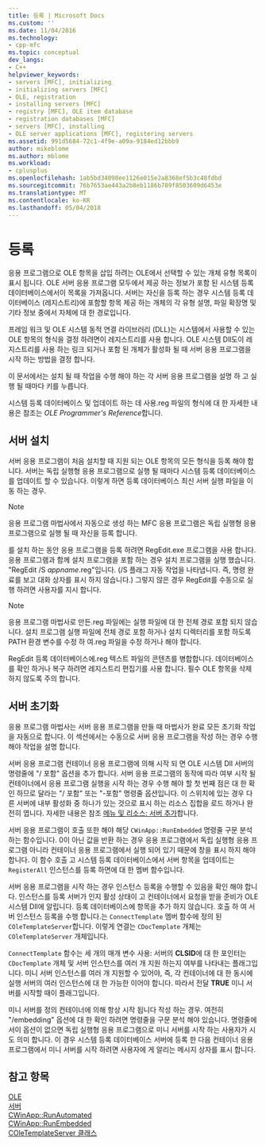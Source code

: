 ```yaml
---
title: 등록 | Microsoft Docs
ms.custom: ''
ms.date: 11/04/2016
ms.technology:
- cpp-mfc
ms.topic: conceptual
dev_langs:
- C++
helpviewer_keywords:
- servers [MFC], initializing
- initializing servers [MFC]
- OLE, registration
- installing servers [MFC]
- registry [MFC], OLE item database
- registration databases [MFC]
- servers [MFC], installing
- OLE server applications [MFC], registering servers
ms.assetid: 991d5684-72c1-4f9e-a09a-9184ed12bbb9
author: mikeblome
ms.author: mblome
ms.workload:
- cplusplus
ms.openlocfilehash: 1ab5bd34098ee1126e015e2a8368ef5b3c48fdbd
ms.sourcegitcommit: 76b7653ae443a2b8eb1186b789f8503609d6453e
ms.translationtype: MT
ms.contentlocale: ko-KR
ms.lasthandoff: 05/04/2018
---
```

# <a name="registration"></a>등록
응용 프로그램으로 OLE 항목을 삽입 하려는 OLE에서 선택할 수 있는 개체 유형 목록이 표시 됩니다. OLE 서버 응용 프로그램 모두에서 제공 하는 정보가 포함 된 시스템 등록 데이터베이스에서이 목록을 가져옵니다. 서버는 자신을 등록 하는 경우 시스템 등록 데이터베이스 (레지스트리)에 포함할 항목 제공 하는 개체의 각 유형 설명, 파일 확장명 및 기타 정보 중에서 자체에 대 한 경로입니다.  
  
 프레임 워크 및 OLE 시스템 동적 연결 라이브러리 (DLL)는 시스템에서 사용할 수 있는 OLE 항목의 형식을 결정 하려면이 레지스트리를 사용 합니다. OLE 시스템 Dll도이 레지스트리를 사용 하는 링크 되거나 포함 된 개체가 활성화 될 때 서버 응용 프로그램을 시작 하는 방법을 결정 합니다.  
  
 이 문서에서는 설치 될 때 작업을 수행 해야 하는 각 서버 응용 프로그램을 설명 하 고 실행 될 때마다 키를 누릅니다.  
  
 시스템 등록 데이터베이스 및 업데이트 하는 데 사용.reg 파일의 형식에 대 한 자세한 내용은 참조는 *OLE Programmer's Reference*합니다.  
  
##  <a name="_core_server_installation"></a> 서버 설치  
 서버 응용 프로그램이 처음 설치할 때 지원 되는 OLE 항목의 모든 형식을 등록 해야 합니다. 서버는 독립 실행형 응용 프로그램으로 실행 될 때마다 시스템 등록 데이터베이스를 업데이트 할 수 있습니다. 이렇게 하면 등록 데이터베이스 최신 서버 실행 파일을 이동 하는 경우.  
  
> [!NOTE]
>  응용 프로그램 마법사에서 자동으로 생성 하는 MFC 응용 프로그램은 독립 실행형 응용 프로그램으로 실행 될 때 자신을 등록 합니다.  
  
 를 설치 하는 동안 응용 프로그램을 등록 하려면 RegEdit.exe 프로그램을 사용 합니다. 응용 프로그램과 함께 설치 프로그램을 포함 하는 경우 설치 프로그램을 실행 했습니다. "RegEdit /S *appname*.reg"입니다. (/S 플래그 자동 작업을 나타냅니다. 즉, 명령 완료를 보고 대화 상자를 표시 하지 않습니다.) 그렇지 않은 경우 RegEdit를 수동으로 실행 하려면 사용자를 지시 합니다.  
  
> [!NOTE]
>  응용 프로그램 마법사로 만든.reg 파일에는 실행 파일에 대 한 전체 경로 포함 되지 않습니다. 설치 프로그램 실행 파일에 전체 경로 포함 하거나 설치 디렉터리를 포함 하도록 PATH 환경 변수를 수정 하 여.reg 파일을 수정 하거나 해야 합니다.  
  
 RegEdit 등록 데이터베이스에.reg 텍스트 파일의 콘텐츠를 병합합니다. 데이터베이스를 확인 하거나 복구 하려면 레지스트리 편집기를 사용 합니다. 필수 OLE 항목을 삭제 하지 않도록 주의 합니다.  
  
##  <a name="_core_server_initialization"></a> 서버 초기화  
 응용 프로그램 마법사는 서버 응용 프로그램을 만들 때 마법사가 완료 모든 초기화 작업을 자동으로 합니다. 이 섹션에서는 수동으로 서버 응용 프로그램을 작성 하는 경우 수행 해야 작업을 설명 합니다.  
  
 서버 응용 프로그램 컨테이너 응용 프로그램에 의해 시작 되 면 OLE 시스템 Dll 서버의 명령줄에 "/ 포함" 옵션을 추가 합니다. 서버 응용 프로그램의 동작에 따라 여부 시작 될 컨테이너에서 응용 프로그램 실행을 시작 하는 경우 수행 해야 할 첫 번째 점은 대 한 확인 하므로 달라는 "/ 포함" 또는 "-포함" 명령줄 옵션입니다. 이 스위치에 있는 경우 다른 서버에 내부 활성화 중 하나가 있는 것으로 표시 하는 리소스 집합을 로드 하거나 완전히 엽니다. 자세한 내용은 참조 [메뉴 및 리소스: 서버 추가](../mfc/menus-and-resources-server-additions.md)합니다.  
  
 서버 응용 프로그램이 호출 또한 해야 해당 `CWinApp::RunEmbedded` 명령줄 구문 분석 하는 함수입니다. 0이 아닌 값을 반환 하는 경우 응용 프로그램에서 독립 실행형 응용 프로그램 아니라 컨테이너 응용 프로그램에서 실행 되어 있기 때문에 창을 표시 하지 해야 합니다. 이 함수 호출 고 시스템 등록 데이터베이스에서 서버 항목을 업데이트는 `RegisterAll` 인스턴스를 등록 하면에 대 한 멤버 함수입니다.  
  
 서버 응용 프로그램을 시작 하는 경우 인스턴스 등록을 수행할 수 있음을 확인 해야 합니다. 인스턴스를 등록 서버가 인지 활성 상태이 고 컨테이너에서 요청을 받을 준비가 OLE 시스템 Dll에 알립니다. 등록 데이터베이스에 항목을 추가 하지 않습니다. 호출 하 여 서버 인스턴스 등록을 수행 합니다.는 `ConnectTemplate` 멤버 함수에 정의 된 `COleTemplateServer`합니다. 이렇게 연결는 `CDocTemplate` 개체는 `COleTemplateServer` 개체입니다.  
  
 `ConnectTemplate` 함수는 세 개의 매개 변수 사용: 서버의 **CLSID**에 대 한 포인터는 `CDocTemplate` 개체 및 서버 인스턴스를 여러 개 지원 하는지 여부를 나타내는 플래그입니다. 미니 서버 인스턴스를 여러 개 지원할 수 있어야, 즉, 각 컨테이너에 대 한 동시에 실행 서버의 여러 인스턴스에 대 한 가능한 이어야 합니다. 따라서 전달 **TRUE** 미니 서버를 시작할 때이 플래그입니다.  
  
 미니 서버를 정의 컨테이너에 의해 항상 시작 됩니다 작성 하는 경우. 여전히 "/embedding" 옵션에 대 한 확인 하려면 명령줄을 구문 분석 해야 있습니다. 명령줄에서이 옵션이 없으면 독립 실행형 응용 프로그램으로 미니 서버를 시작 하는 사용자가 시도 의미 합니다. 이 경우 시스템 등록 데이터베이스 서버에 등록 한 다음 컨테이너 응용 프로그램에서 미니 서버를 시작 하려면 사용자에 게 알리는 메시지 상자를 표시 합니다.  
  
## <a name="see-also"></a>참고 항목  
 [OLE](../mfc/ole-in-mfc.md)   
 [서버](../mfc/servers.md)   
 [CWinApp::RunAutomated](../mfc/reference/cwinapp-class.md#runautomated)   
 [CWinApp::RunEmbedded](../mfc/reference/cwinapp-class.md#runembedded)   
 [COleTemplateServer 클래스](../mfc/reference/coletemplateserver-class.md)
